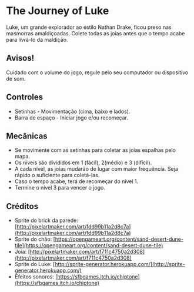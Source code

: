 # The Journey of Luke
Luke, um grande explorador ao estilo Nathan Drake, ficou preso nas masmorras amaldiçoadas. Colete todas as joias antes que o tempo acabe para livrá-lo da maldição. 

## Avisos!
Cuidado com o volume do jogo, regule pelo seu computador ou dispositivo de som.

## Controles
- Setinhas - Movimentação (cima, baixo e lados).
- Barra de espaço - Iniciar jogo e/ou recomeçar.

## Mecânicas
- Se movimente com as setinhas para coletar as joias espalhas pelo mapa.
- Os níveis são divididos em 1 (fácil), 2(médio) e 3 (difícil).
- A cada nível, as joias mudarão de lugar com maior frequência. Seja rápido o suficiente para coletá-las.
- Caso o tempo acabe, terá de recomeçar do nível 1.
- Termine o nível 3 para vencer o jogo. 

## Créditos
- Sprite do brick da parede: [http://pixelartmaker.com/art/fdd99b11a2d8c7a](http://pixelartmaker.com/art/fdd99b11a2d8c7a)
- Sprite do chão: [https://opengameart.org/content/sand-desert-dune-tile](https://opengameart.org/content/sand-desert-dune-tile)
- Joia: [http://pixelartmaker.com/art/f711c4750a2d308](http://pixelartmaker.com/art/f711c4750a2d308)
- Sprite do Luke: [http://sprite-generator.herokuapp.com/](http://sprite-generator.herokuapp.com/)
- Efeitos sonoros: [https://sfbgames.itch.io/chiptone](https://sfbgames.itch.io/chiptone) 
